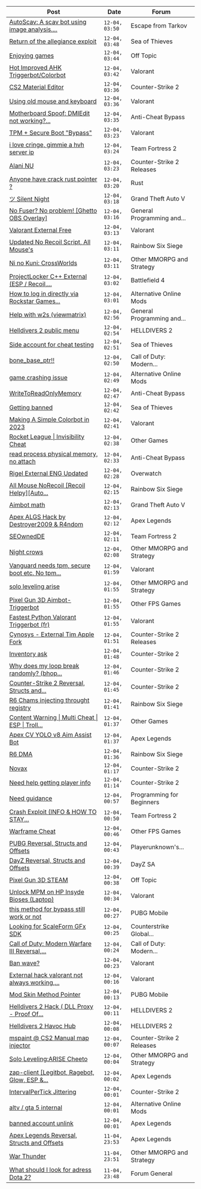 |Post|Date|Forum|
|----|----|-----|
|[AutoScav: A scav bot using image analysis....](https://www.unknowncheats.me/forum/escape-from-tarkov/628120-autoscav-scav-bot-using-image-analysis-live-bypass-required.html)|`12-04, 03:50`|Escape from Tarkov|
|[Return of the allegiance exploit](https://www.unknowncheats.me/forum/sea-of-thieves/631965-return-allegiance-exploit.html)|`12-04, 03:48`|Sea of Thieves|
|[Enjoying games](https://www.unknowncheats.me/forum/off-topic/631972-enjoying-games.html)|`12-04, 03:44`|Off Topic|
|[Hot Improved AHK Triggerbot/Colorbot](https://www.unknowncheats.me/forum/valorant/631533-hot-improved-ahk-triggerbot-colorbot.html)|`12-04, 03:42`|Valorant|
|[CS2 Material Editor](https://www.unknowncheats.me/forum/counter-strike-2-a/610837-cs2-material-editor.html)|`12-04, 03:36`|Counter-Strike 2|
|[Using old mouse and keyboard](https://www.unknowncheats.me/forum/valorant/631982-using-mouse-keyboard.html)|`12-04, 03:36`|Valorant|
|[Motherboard Spoof: DMIEdit not working?...](https://www.unknowncheats.me/forum/anti-cheat-bypass/478661-motherboard-spoof-dmiedit-heres.html)|`12-04, 03:35`|Anti-Cheat Bypass|
|[TPM + Secure Boot "Bypass"](https://www.unknowncheats.me/forum/valorant/631852-tpm-secure-boot-bypass.html)|`12-04, 03:23`|Valorant|
|[i love cringe, gimmie a hvh server ip](https://www.unknowncheats.me/forum/team-fortress-2-a/624386-love-cringe-gimmie-hvh-server-ip.html)|`12-04, 03:24`|Team Fortress 2|
|[Alani NU](https://www.unknowncheats.me/forum/counter-strike-2-releases/620010-alani-nu.html)|`12-04, 03:23`|Counter-Strike 2 Releases|
|[Anyone have crack rust pointer ?](https://www.unknowncheats.me/forum/rust/631978-crack-rust-pointer.html)|`12-04, 03:20`|Rust|
|[ツ Silent Night](https://www.unknowncheats.me/forum/grand-theft-auto-v/604599-silent-night.html)|`12-04, 03:18`|Grand Theft Auto V|
|[No Fuser? No problem! \[Ghetto OBS Overlay\]](https://www.unknowncheats.me/forum/general-programming-and-reversing/623956-fuser-ghetto-obs-overlay.html)|`12-04, 03:16`|General Programming and...|
|[Valorant External Free](https://www.unknowncheats.me/forum/valorant/612035-valorant-external-free.html)|`12-04, 03:13`|Valorant|
|[Updated No Recoil Script, All Mouse's](https://www.unknowncheats.me/forum/rainbow-six-siege/603258-updated-recoil-script-mouses.html)|`12-04, 03:11`|Rainbow Six Siege|
|[Ni no Kuni: CrossWorlds](https://www.unknowncheats.me/forum/other-mmorpg-and-strategy/500789-ni-kuni-crossworlds.html)|`12-04, 03:11`|Other MMORPG and Strategy|
|[ProjectLocker C++ External (ESP / Recoil,...](https://www.unknowncheats.me/forum/battlefield-4-a/587891-projectlocker-external-esp-recoil-spread-unlockall.html)|`12-04, 03:02`|Battlefield 4|
|[How to log in directly via Rockstar Games...](https://www.unknowncheats.me/forum/alternative-online-mods/631882-log-directly-via-rockstar-games-launcher-instead-steam-epic-games.html)|`12-04, 03:01`|Alternative Online Mods|
|[Help with w2s (viewmatrix)](https://www.unknowncheats.me/forum/general-programming-and-reversing/630770-help-w2s-viewmatrix.html)|`12-04, 02:56`|General Programming and...|
|[Helldivers 2 public menu](https://www.unknowncheats.me/forum/helldivers-2-a/629110-helldivers-2-public-menu.html)|`12-04, 02:54`|HELLDIVERS 2|
|[Side account for cheat testing](https://www.unknowncheats.me/forum/sea-of-thieves/631770-account-cheat-testing.html)|`12-04, 02:51`|Sea of Thieves|
|[bone_base_ptr!!](https://www.unknowncheats.me/forum/call-of-duty-modern-warfare-ii/631974-bone_base_ptr.html)|`12-04, 02:50`|Call of Duty: Modern...|
|[game crashing issue](https://www.unknowncheats.me/forum/alternative-online-mods/631838-game-crashing-issue.html)|`12-04, 02:49`|Alternative Online Mods|
|[WriteToReadOnlyMemory](https://www.unknowncheats.me/forum/anti-cheat-bypass/631966-writetoreadonlymemory.html)|`12-04, 02:47`|Anti-Cheat Bypass|
|[Getting banned](https://www.unknowncheats.me/forum/sea-of-thieves/631558-getting-banned.html)|`12-04, 02:42`|Sea of Thieves|
|[Making A Simple Colorbot in 2023](https://www.unknowncheats.me/forum/valorant/576868-simple-colorbot-2023-a.html)|`12-04, 02:41`|Valorant|
|[Rocket League \| Invisibility Cheat](https://www.unknowncheats.me/forum/other-games/631192-rocket-league-invisibility-cheat.html)|`12-04, 02:38`|Other Games|
|[read process physical memory, no attach](https://www.unknowncheats.me/forum/anti-cheat-bypass/444289-read-process-physical-memory-attach.html)|`12-04, 02:33`|Anti-Cheat Bypass|
|[Rigel External ENG Updated](https://www.unknowncheats.me/forum/overwatch/631969-rigel-external-eng-updated.html)|`12-04, 02:28`|Overwatch|
|[All Mouse NoRecoil \[Recoil Helpy\]\[Auto...](https://www.unknowncheats.me/forum/rainbow-six-siege/620039-mouse-norecoil-recoil-helpy-auto-config-probably-ud-universal.html)|`12-04, 02:15`|Rainbow Six Siege|
|[Aimbot math](https://www.unknowncheats.me/forum/grand-theft-auto-v/631655-aimbot-math.html)|`12-04, 02:13`|Grand Theft Auto V|
|[Apex ALGS Hack by Destroyer2009 & R4ndom](https://www.unknowncheats.me/forum/apex-legends/627957-apex-algs-hack-destroyer2009-r4ndom.html)|`12-04, 02:12`|Apex Legends|
|[SEOwnedDE](https://www.unknowncheats.me/forum/team-fortress-2-a/592834-seownedde.html)|`12-04, 02:11`|Team Fortress 2|
|[Night crows](https://www.unknowncheats.me/forum/other-mmorpg-and-strategy/627465-night-crows.html)|`12-04, 02:08`|Other MMORPG and Strategy|
|[Vanguard needs tpm, secure boot etc. No tpm...](https://www.unknowncheats.me/forum/valorant/622882-vanguard-tpm-secure-boot-etc-tpm-available.html)|`12-04, 01:59`|Valorant|
|[solo leveling arise](https://www.unknowncheats.me/forum/other-mmorpg-and-strategy/628498-solo-leveling-arise.html)|`12-04, 01:55`|Other MMORPG and Strategy|
|[Pixel Gun 3D Aimbot-Triggerbot](https://www.unknowncheats.me/forum/other-fps-games/630504-pixel-gun-3d-aimbot-triggerbot.html)|`12-04, 01:55`|Other FPS Games|
|[Fastest Python Valorant Triggerbot (fr)](https://www.unknowncheats.me/forum/valorant/612762-fastest-python-valorant-triggerbot-fr.html)|`12-04, 01:55`|Valorant|
|[Cynosys - External Tim Apple Fork](https://www.unknowncheats.me/forum/counter-strike-2-releases/610963-cynosys-external-tim-apple-fork.html)|`12-04, 01:51`|Counter-Strike 2 Releases|
|[Inventory ask](https://www.unknowncheats.me/forum/counter-strike-2-a/631964-inventory.html)|`12-04, 01:48`|Counter-Strike 2|
|[Why does my loop break randomly? (bhop...](https://www.unknowncheats.me/forum/counter-strike-2-a/631944-loop-break-randomly-bhop-script.html)|`12-04, 01:46`|Counter-Strike 2|
|[Counter-Strike 2 Reversal, Structs and...](https://www.unknowncheats.me/forum/counter-strike-2-a/576077-counter-strike-2-reversal-structs-offsets.html)|`12-04, 01:45`|Counter-Strike 2|
|[R6 Chams injecting throught registry](https://www.unknowncheats.me/forum/rainbow-six-siege/594608-r6-chams-injecting-throught-registry.html)|`12-04, 01:41`|Rainbow Six Siege|
|[Content Warning \| Multi Cheat \| ESP \| Troll...](https://www.unknowncheats.me/forum/other-games/631452-content-warning-multi-cheat-esp-troll-features.html)|`12-04, 01:37`|Other Games|
|[Apex CV YOLO v8 Aim Assist Bot](https://www.unknowncheats.me/forum/apex-legends/624584-apex-cv-yolo-v8-aim-assist-bot.html)|`12-04, 01:37`|Apex Legends|
|[R6 DMA](https://www.unknowncheats.me/forum/rainbow-six-siege/624350-r6-dma.html)|`12-04, 01:36`|Rainbow Six Siege|
|[Novax](https://www.unknowncheats.me/forum/counter-strike-2-a/631872-novax.html)|`12-04, 01:17`|Counter-Strike 2|
|[Need help getting player info](https://www.unknowncheats.me/forum/counter-strike-2-a/631906-help-getting-player-info.html)|`12-04, 01:14`|Counter-Strike 2|
|[Need guidance](https://www.unknowncheats.me/forum/programming-for-beginners/631680-guidance.html)|`12-04, 00:57`|Programming for Beginners|
|[Crash Exploit (INFO & HOW TO STAY...](https://www.unknowncheats.me/forum/team-fortress-2-a/631959-crash-exploit-info-stay-protected.html)|`12-04, 00:50`|Team Fortress 2|
|[Warframe Cheat](https://www.unknowncheats.me/forum/other-fps-games/631004-warframe-cheat.html)|`12-04, 00:46`|Other FPS Games|
|[PUBG Reversal, Structs and Offsets](https://www.unknowncheats.me/forum/playerunknown-s-battlegrounds/214976-pubg-reversal-structs-offsets.html)|`12-04, 00:43`|Playerunknown's...|
|[DayZ Reversal, Structs and Offsets](https://www.unknowncheats.me/forum/dayz-sa/104269-dayz-reversal-structs-offsets.html)|`12-04, 00:39`|DayZ SA|
|[Pixel Gun 3D STEAM](https://www.unknowncheats.me/forum/off-topic/630472-pixel-gun-3d-steam.html)|`12-04, 00:38`|Off Topic|
|[Unlock MPM on HP Insyde Bioses (Laptop)](https://www.unknowncheats.me/forum/valorant/627328-unlock-mpm-hp-insyde-bioses-laptop.html)|`12-04, 00:34`|Valorant|
|[this method for bypass still work or not](https://www.unknowncheats.me/forum/pubg-mobile/630889-method-bypass.html)|`12-04, 00:27`|PUBG Mobile|
|[Looking for ScaleForm GFx SDK](https://www.unknowncheats.me/forum/counterstrike-global-offensive/627414-looking-scaleform-gfx-sdk.html)|`12-04, 00:25`|Counterstrike Global...|
|[Call of Duty: Modern Warfare III Reversal,...](https://www.unknowncheats.me/forum/call-of-duty-modern-warfare-iii/605287-call-duty-modern-warfare-iii-reversal-structs-offsets.html)|`12-04, 00:24`|Call of Duty: Modern...|
|[Ban wave?](https://www.unknowncheats.me/forum/valorant/631903-ban-wave.html)|`12-04, 00:23`|Valorant|
|[External hack valorant not always working,...](https://www.unknowncheats.me/forum/valorant/631863-external-hack-valorant-prize-help.html)|`12-04, 00:16`|Valorant|
|[Mod Skin Method Pointer](https://www.unknowncheats.me/forum/pubg-mobile/631877-mod-skin-method-pointer.html)|`12-04, 00:13`|PUBG Mobile|
|[Helldivers 2 Hack ( DLL Proxy - Proof Of...](https://www.unknowncheats.me/forum/helldivers-2-a/625832-helldivers-2-hack-dll-proxy-proof-concept.html)|`12-04, 00:11`|HELLDIVERS 2|
|[Helldivers 2 Havoc Hub](https://www.unknowncheats.me/forum/helldivers-2-a/630894-helldivers-2-havoc-hub.html)|`12-04, 00:08`|HELLDIVERS 2|
|[mspaint @ CS2 Manual map injector](https://www.unknowncheats.me/forum/counter-strike-2-releases/631952-mspaint-cs2-manual-map-injector.html)|`12-04, 00:07`|Counter-Strike 2 Releases|
|[Solo Leveling:ARISE Cheeto](https://www.unknowncheats.me/forum/other-mmorpg-and-strategy/629636-solo-leveling-arise-cheeto.html)|`12-04, 00:04`|Other MMORPG and Strategy|
|[zap-client \[Legitbot, Ragebot, Glow, ESP &...](https://www.unknowncheats.me/forum/apex-legends/628823-zap-client-legitbot-ragebot-glow-esp.html)|`12-04, 00:02`|Apex Legends|
|[IntervalPerTick Jittering](https://www.unknowncheats.me/forum/counter-strike-2-a/631953-intervalpertick-jittering.html)|`12-04, 00:01`|Counter-Strike 2|
|[altv / gta 5 internal](https://www.unknowncheats.me/forum/alternative-online-mods/631897-altv-gta-5-internal.html)|`12-04, 00:01`|Alternative Online Mods|
|[banned account unlink](https://www.unknowncheats.me/forum/apex-legends/631936-banned-account-unlink.html)|`12-04, 00:01`|Apex Legends|
|[Apex Legends Reversal, Structs and Offsets](https://www.unknowncheats.me/forum/apex-legends/319804-apex-legends-reversal-structs-offsets.html)|`11-04, 23:53`|Apex Legends|
|[War Thunder](https://www.unknowncheats.me/forum/other-mmorpg-and-strategy/85949-war-thunder.html)|`11-04, 23:51`|Other MMORPG and Strategy|
|[What should I look for adress Dota 2?](https://www.unknowncheats.me/forum/forum-general/631951-look-adress-dota-2-a.html)|`11-04, 23:48`|Forum General|

